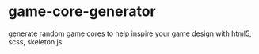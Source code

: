 # game-core-generator
generate random game cores to help inspire your game design with html5, scss, skeleton js
